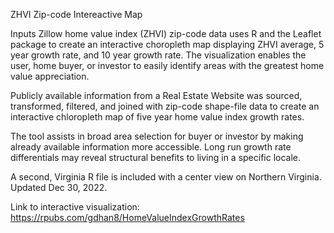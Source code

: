 ZHVI Zip-code Intereactive Map

Inputs Zillow home value index (ZHVI) zip-code data uses R and the Leaflet package to create an interactive choropleth map displaying ZHVI average, 5 year growth rate, and 10 year growth rate. The visualization enables the user, home buyer, or investor to easily identify areas with the greatest home value appreciation.

Publicly available information from a Real Estate Website was sourced, transformed, filtered, and joined with zip-code shape-file data to create an interactive chloropleth map of five year home value index growth rates. 

The tool assists in broad area selection for buyer or investor by making already available information more accessible. Long run growth rate differentials may reveal structural benefits to living in a specific locale.

A second, Virginia R file is included with a center view on Northern Virginia. Updated Dec 30, 2022.

Link to interactive visualization: https://rpubs.com/gdhan8/HomeValueIndexGrowthRates
